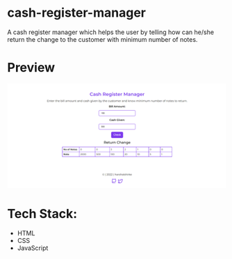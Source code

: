# cash-register-manager

A cash register manager which helps the user by telling how can he/she return the change to the customer with minimum number of notes.

# Preview

![output](./images/output.png)

# Tech Stack:
- HTML
- CSS
- JavaScript